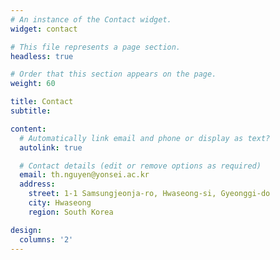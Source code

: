 ```yaml
---
# An instance of the Contact widget.
widget: contact

# This file represents a page section.
headless: true

# Order that this section appears on the page.
weight: 60

title: Contact
subtitle:

content:
  # Automatically link email and phone or display as text?
  autolink: true

  # Contact details (edit or remove options as required)
  email: th.nguyen@yonsei.ac.kr
  address:
    street: 1-1 Samsungjeonja-ro, Hwaseong-si, Gyeonggi-do
    city: Hwaseong
    region: South Korea

design:
  columns: '2'
---
```

